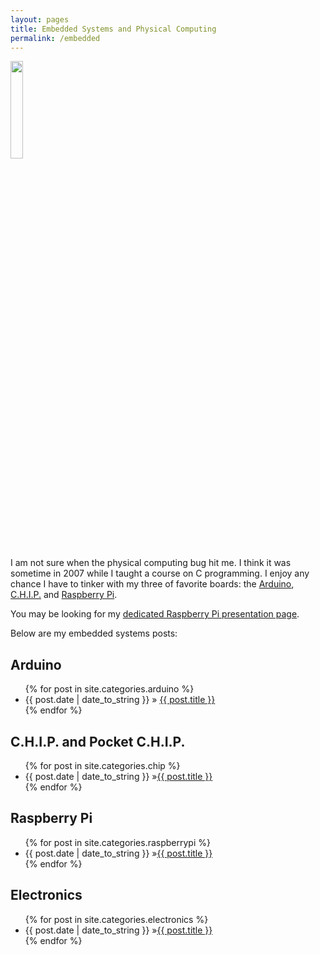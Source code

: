 ```yaml
---
layout: pages
title: Embedded Systems and Physical Computing
permalink: /embedded
---
```


<img class="category" src="/images/design/embedded.svg" width="20%" />

I am not sure when the physical computing bug hit me. I think it was sometime in 2007 while I taught a course on C programming. I enjoy any chance I have to tinker with my three of favorite boards: the [Arduino](http://www.arduino.cc/), [C.H.I.P.](http://www.getchip.com) and [Raspberry Pi](http://www.raspberrypi.org/).

You may be looking for my [dedicated Raspberry Pi presentation page](/raspberrypi.html).

Below are my embedded systems posts:

## Arduino
<ul id="blog-posts" class="posts">
{% for post in site.categories.arduino %}
    <li><span>{{ post.date | date_to_string }} &raquo; </span><a href="{{ post.url }}">{{ post.title }}</a></li>
{% endfor %}
</ul>

## C.H.I.P. and Pocket C.H.I.P.
<ul id="blog-posts" class="posts">
{% for post in site.categories.chip %}
    <li><span>{{ post.date | date_to_string }} &raquo;</span><a href="{{ post.url }}">{{ post.title }}</a></li>
{% endfor %}
</ul>

## Raspberry Pi
<ul id="blog-posts" class="posts">
{% for post in site.categories.raspberrypi %}
    <li><span>{{ post.date | date_to_string }} &raquo;</span><a href="{{ post.url }}">{{ post.title }}</a></li>
{% endfor %}
</ul>

## Electronics

<ul id="blog-posts" class="posts">
{% for post in site.categories.electronics %}
    <li><span>{{ post.date | date_to_string }} &raquo;</span><a href="{{ post.url }}">{{ post.title }}</a></li>
{% endfor %}
</ul>
